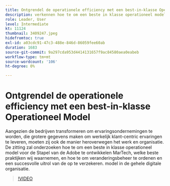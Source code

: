 ```yaml
---
title: Ontgrendel de operationele efficiency met een best-in-klasse Operationeel Model
description: verkennen hoe te om een beste in klasse operationeel model voor de Adobe MarTech Stack te ontwikkelen, welke beste praktijken wij waarnemen
role: Leader, User
level: Intermediate
kt: 11124
thumbnail: 3409247.jpeg
hidefromtoc: true
exl-id: a03cdc91-47c3-488e-846d-86059fee60ab
duration: 1683
source-git-commit: 9a297cda953d4414131657f9ac84580aea0eabeb
workflow-type: tm+mt
source-wordcount: '106'
ht-degree: 0%

---
```


# Ontgrendel de operationele efficiency met een best-in-klasse Operationeel Model

Aangezien de bedrijven transformeren om ervaringsondernemingen te worden, die grotere gegevens maken om werkelijk klant-centric ervaringen te leveren, moeten zij ook de manier heroverwegen het werk en organisatie. De zitting zal onderzoeken hoe te om een beste in klasse operationeel model voor de Stapel van de Adobe te ontwikkelen MarTech, welke beste praktijken wij waarnemen, en hoe te om veranderingsbeheer te ordenen en een succesvolle uitrol van de op te verzekeren. model in de gehele digitale organisatie.

>[!VIDEO](https://video.tv.adobe.com/v/3409247/?quality=12&learn=on)

